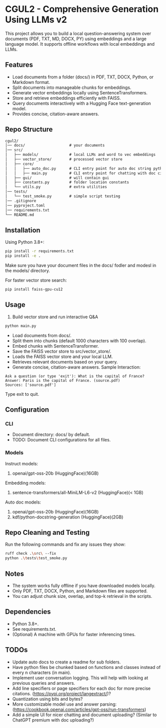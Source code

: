 # CGUL2 - Comprehensive Generation Using LLMs v2

This project allows you to build a local question-answering system over documents (PDF, TXT, MD, DOCX, PY) using embeddings and a large language model. It supports offline workflows with local embeddings and LLMs.

## Features

- Load documents from a folder (docs/) in PDF, TXT, DOCX, Python, or Markdown format.
- Split documents into manageable chunks for embeddings.
- Generate vector embeddings locally using SentenceTransformers.
- Store and retrieve embeddings efficiently with FAISS.
- Query documents interactively with a Hugging Face text-generation model.
- Provides concise, citation-aware answers.

## Repo Structure
```html
cgul2/
│── docs/                    # your documents
│── src/
│   ├── models/              # local LLMs and word to vec embeddings
│   ├── vector_store/        # processed vector store
│   ├── core/
│   │   ├── auto_doc.py      # CLI entry point for auto doc string python repo
│   │   ├── main.py          # CLI entry point for chatting with doc citation
│   ├── gui/                 # will contain gui
│   ├── constants.py         # folder location constants
│   └── utils.py             # extra utilities
│── tests/
│   └── test_smoke.py        # simple script testing
│── .gitignore
│── pyproject.toml
│── requirements.txt
└── README.md
```

## Installation

Using Python 3.8+:
```bash
pip install -r requirements.txt
pip install -e .
```
Make sure you have your document files in the docs/ fodler and modesl in the models/ directory.

For faster vector store search:
```bash
pip install faiss-gpu-cu12
```

## Usage

1. Build vector store and run interactive Q&A
```bash
python main.py
```
- Load documents from docs/.
- Split them into chunks (default 1000 characters with 100 overlap).
- Embed chunks with SentenceTransformer.
- Save the FAISS vector store to src/vector_store/.
- Loads the FAISS vector store and your local LLM.
- Retrieves relevant documents based on your query.
- Generate concise, citation-aware answers.
Sample Interaction:
```
Ask a question (or type 'exit'): What is the capital of France?
Answer: Paris is the capital of France. (source.pdf)
Sources: ['source.pdf']
```
Type exit to quit.

## Configuration

### CLI

- Document directory: docs/ by default.
- TODO: Document CLI configurations for all files.

### Models

Instruct models:
1. openai/gpt-oss-20b (HuggingFace)(16GB)

Embedding models:
1. sentence-transformers/all-MiniLM-L6-v2 (HuggingFace)(< 1GB)

Auto doc models:
1. openai/gpt-oss-20b (HuggingFace)(16GB)
2. kdf/python-docstring-generation (HuggingFace)(2GB)

## Repo Cleaning and Testing

Run the following commands and fix any issues they show:
```bash
ruff check .\src\ --fix
python .\tests\test_smoke.py
```

## Notes

- The system works fully offline if you have downloaded models locally.
- Only PDF, TXT, DOCX, Python, and Markdown files are supported.
- You can adjust chunk size, overlap, and top-k retrieval in the scripts.

## Dependencies

- Python 3.8+.
- See requirements.txt.
- (Optional) A machine with GPUs for faster inferencing times.

## TODOs
- Update auto docs to create a readme for sub folders.
- Have python files be chunked based on functions and classes instead of every n characters (in main).
- Implement user conversation logging. This will help with looking at previous queries and answers.
- Add line specifiers or page specifiers for each doc for more precise citations. (https://pypi.org/project/langextract/)?
- Quantization using bits and bytes?
- More customizable model use and answer parsing: (https://cookbook.openai.com/articles/gpt-oss/run-transformers)
- Add a simple UI for nicer chatting and document uploading? (Similar to ChatGPT premium with doc uploading?)
